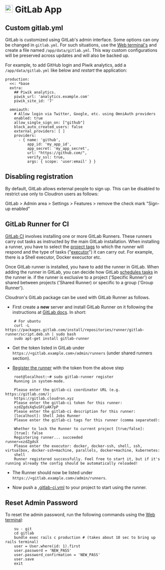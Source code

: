 # <img src="/documentation/img/gitlab-logo.png" width="25px"> GitLab App

## Custom gitlab.yml

GitLab is customized using GitLab's admin interface. Some options can ony be
changed in `gitlab.yml`. For such situations, use the [Web terminal's](/documentation/apps#web-terminal)
and create a file named `/app/data/gitlab.yml`. This way custom configurations
will be preserved across updates and will also be backed up.

For example, to add GitHub login and Piwik analytics, add a `/app/data/gitlab.yml` like below
and _restart_ the application:

```
production:
  <<: *base
  extra:
    ## Piwik analytics.
    piwik_url: 'analytics.example.com'
    piwik_site_id: '7'

  omniauth:
    # Allow login via Twitter, Google, etc. using OmniAuth providers
    enabled: true
    allow_single_sign_on: ["github"]
    block_auto_created_users: false
    external_providers: [ ]
    providers:
      - { name: 'github',
          app_id: 'my_app_id',
          app_secret: 'my_app_secret',
          url: "https://github.com/",
          verify_ssl: true,
          args: { scope: 'user:email' } }

```

## Disabling registration

By default, GitLab allows external people to sign up. This can be disabled to
restrict use only to Cloudron users as follows:

GitLab > Admin area > Settings > Features > remove the check mark "Sign-up enabled"

## GitLab Runner for CI

[GitLab CI](https://docs.gitlab.com/ce/ci/README.html) involves installing one or more GitLab Runners.
These runners carry out tasks as instructed by the main GitLab installation. When installing a runner,
you have to select the [project tags](https://docs.gitlab.com/ce/ci/runners/#using-tags) to
which the runner will respond and the type of tasks ("[executor](https://docs.gitlab.com/runner/executors/README.html)")
it can carry out. For example, there is a Shell executor, Docker execuctor etc.

Once GitLab runner is installed, you have to add the runner in GitLab. When adding the
runner in GitLab, you can decide how GitLab [schedules tasks](https://docs.gitlab.com/ce/ci/runners/)
in the runner ie. if the runner is exclusive to a project ('Specific Runner') or shared between
projects ('Shared Runner) or specific to a group ('Group Runner').

Cloudron's GitLab package can be used with GitLab Runner as follows.

* First create a **new** server and install GitLab Runner on it following the instructions
  at [GitLab docs](https://docs.gitlab.com/runner/install/linux-repository.html). In short:

```
    # For ubuntu
    curl -L https://packages.gitlab.com/install/repositories/runner/gitlab-runner/script.deb.sh | sudo bash
    sudo apt-get install gitlab-runner
```

* Get the token listed in GitLab under `https://<gitlab.example.com>/admin/runners` (under shared runners section).

* [Register the runner](https://docs.gitlab.com/runner/register/index.html) with the token from the above step

```
    root@localhost:~# sudo gitlab-runner register
    Running in system-mode.                            
                                                           
    Please enter the gitlab-ci coordinator URL (e.g. https://gitlab.com/):
    https://gitlab.cloudron.xyz
    Please enter the gitlab-ci token for this runner:
    xzdZgdsXq5uSFCyAK7pP
    Please enter the gitlab-ci description for this runner:
    [localhost]: Shell Jobs Runner
    Please enter the gitlab-ci tags for this runner (comma separated):

    Whether to lock the Runner to current project [true/false]:
    [true]: false
    Registering runner... succeeded                     runner=xzdZgdsX
    Please enter the executor: docker, docker-ssh, shell, ssh, virtualbox, docker-ssh+machine, parallels, docker+machine, kubernetes:
    shell
    Runner registered successfully. Feel free to start it, but if it's running already the config should be automatically reloaded! 
```

* The Runner should now be listed under `https://<gitlab.example.com>/admin/runners`.

* Now push a [.gitlab-ci.yml](https://docs.gitlab.com/ce/ci/yaml/README.html) to your project to
  start using the runner.


## Reset Admin Password  

To reset the admin password, run the following commands using the [Web terminal](/documentation/apps#web-terminal):

```
    su - git  
    cd gitlab  
    bundle exec rails c production # (takes about 10 sec to bring up rails terminal)
    user = User.where(id: 1).first  
    user.password = 'NEW_PASS'  
    user.password_confirmation = 'NEW_PASS'  
    user.save  
    exit  
```

